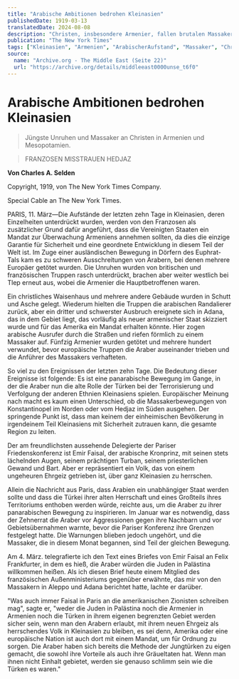 ```yaml
---
title: "Arabische Ambitionen bedrohen Kleinasien"
publishedDate: 1919-03-13
translatedDate: 2024-08-08
description: "Christen, insbesondere Armenier, fallen brutalen Massakern zum Opfer. Frankreich sieht in diesen Ereignissen eine Bestätigung seiner Forderung nach einem US-Mandat für Armenien. Paris befürchtet eine panarabische Bewegung, die auf die Übernahme Kleinasiens zielt. Die Araber wenden ähnliche brutale Methoden wie einst die Türken an."
publication: "The New York Times"
tags: ["Kleinasien", "Armenien", "ArabischerAufstand", "Massaker", "Christenverfolgung", "Frankreich", "USA", "Mandat", "Panarabismus", "Expansionsdrang", "Türkei", "Geopolitik", "NaherOsten", "EmirFaisal", "FelixFrankfurter"]
source:
  name: "Archive.org - The Middle East (Seite 22)"
  url: "https://archive.org/details/middleeast0000unse_t6f0"
---
```


# Arabische Ambitionen bedrohen Kleinasien

> Jüngste Unruhen und Massaker an Christen in Armenien und Mesopotamien.

> FRANZOSEN MISSTRAUEN HEDJAZ

**Von Charles A. Selden**

Copyright, 1919, von The New York Times Company.

Special Cable an The New York Times.

PARIS, 11. März—Die Aufstände der letzten zehn Tage in Kleinasien, deren Einzelheiten unterdrückt wurden, werden von den Franzosen als zusätzlicher Grund dafür angeführt, dass die Vereinigten Staaten ein Mandat zur Überwachung Armeniens annehmen sollten, da dies die einzige Garantie für Sicherheit und eine geordnete Entwicklung in diesem Teil der Welt ist. Im Zuge einer ausländischen Bewegung in Dörfern des Euphrat-Tals kam es zu schweren Ausschreitungen von Arabern, bei denen mehrere Europäer getötet wurden. Die Unruhen wurden von britischen und französischen Truppen rasch unterdrückt, brachen aber weiter westlich bei Tlep erneut aus, wobei die Armenier die Hauptbetroffenen waren.

Ein christliches Waisenhaus und mehrere andere Gebäude wurden in Schutt und Asche gelegt. Wiederum hielten die Truppen die arabischen Randalierer zurück, aber ein dritter und schwerster Ausbruch ereignete sich in Adana, das in dem Gebiet liegt, das vorläufig als neuer armenischer Staat skizziert wurde und für das Amerika ein Mandat erhalten könnte. Hier zogen arabische Ausrufer durch die Straßen und riefen förmlich zu einem Massaker auf. Fünfzig Armenier wurden getötet und mehrere hundert verwundet, bevor europäische Truppen die Araber auseinander trieben und die Anführer des Massakers verhafteten.

So viel zu den Ereignissen der letzten zehn Tage. Die Bedeutung dieser Ereignisse ist folgende: Es ist eine panarabische Bewegung im Gange, in der die Araber nun die alte Rolle der Türken bei der Terrorisierung und Verfolgung der anderen Ethnien Kleinasiens spielen. Europäischer Meinung nach macht es kaum einen Unterschied, ob die Massakerbewegungen von Konstantinopel im Norden oder vom Hedjaz im Süden ausgehen. Der springende Punkt ist, dass man keinem der einheimischen Bevölkerung in irgendeinem Teil Kleinasiens mit Sicherheit zutrauen kann, die gesamte Region zu leiten.

Der am freundlichsten aussehende Delegierte der Pariser Friedenskonferenz ist Emir Faisal, der arabische Kronprinz, mit seinen stets lächelnden Augen, seinem prächtigen Turban, seinem priesterlichen Gewand und Bart. Aber er repräsentiert ein Volk, das von einem ungeheuren Ehrgeiz getrieben ist, über ganz Kleinasien zu herrschen.

Allein die Nachricht aus Paris, dass Arabien ein unabhängiger Staat werden sollte und dass die Türkei ihrer alten Herrschaft und eines Großteils ihres Territoriums enthoben werden würde, reichte aus, um die Araber zu ihrer panarabischen Bewegung zu inspirieren. Im Januar war es notwendig, dass der Zehnerrat die Araber vor Aggressionen gegen ihre Nachbarn und vor Gebietsübernahmen warnte, bevor die Pariser Konferenz ihre Grenzen festgelegt hatte. Die Warnungen blieben jedoch ungehört, und die Massaker, die in diesem Monat begannen, sind Teil der gleichen Bewegung.

Am 4. März. telegrafierte ich den Text eines Briefes von Emir Faisal an Felix Frankfurter, in dem es hieß, die Araber würden die Juden in Palästina willkommen heißen. Als ich diesen Brief heute einem Mitglied des französischen Außenministeriums gegenüber erwähnte, das mir von den Massakern in Aleppo und Adana berichtet hatte, lachte er darüber.

"Was auch immer Faisal in Paris an die amerikanischen Zionisten schreiben mag", sagte er, "weder die Juden in Palästina noch die Armenier in Armenien noch die Türken in ihrem eigenen begrenzten Gebiet werden sicher sein, wenn man den Arabern erlaubt, mit ihrem neuen Ehrgeiz als herrschendes Volk in Kleinasien zu bleiben, es sei denn, Amerika oder eine europäische Nation ist auch dort mit einem Mandat, um für Ordnung zu sorgen. Die Araber haben sich bereits die Methode der Jungtürken zu eigen gemacht, die sowohl ihre Vorteile als auch ihre Gräueltaten hat. Wenn man ihnen nicht Einhalt gebietet, werden sie genauso schlimm sein wie die Türken es waren."
